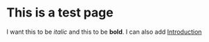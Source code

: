 # This is a test page



I want this to be _italic_ and this to be **bold**. I can also add [Introduction](/README.md "Back to introduction")



